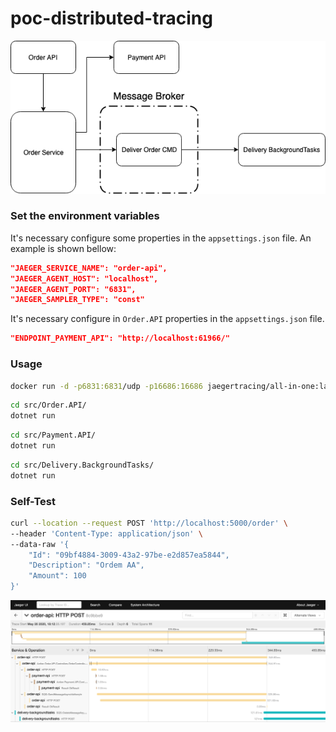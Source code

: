 # poc-distributed-tracing

<img src="/img/poc_tracing.png">
<br>

### Set the environment variables
It's necessary configure some properties in the `appsettings.json` file. An example is shown bellow:

```json
"JAEGER_SERVICE_NAME": "order-api",
"JAEGER_AGENT_HOST": "localhost",
"JAEGER_AGENT_PORT": "6831",
"JAEGER_SAMPLER_TYPE": "const"
```

It's necessary configure in `Order.API` properties in the `appsettings.json` file.

```json
"ENDPOINT_PAYMENT_API": "http://localhost:61966/"
```

### Usage

```bash
docker run -d -p6831:6831/udp -p16686:16686 jaegertracing/all-in-one:latest
```

```bash
cd src/Order.API/
dotnet run
```

```bash
cd src/Payment.API/
dotnet run
```

```bash
cd src/Delivery.BackgroundTasks/
dotnet run
```

### Self-Test

```bash
curl --location --request POST 'http://localhost:5000/order' \
--header 'Content-Type: application/json' \
--data-raw '{
	"Id": "09bf4884-3009-43a2-97be-e2d857ea5844",
	"Description": "Ordem AA",
	"Amount": 100
}'
```

<img src="/img/jaeger.png">
<br>
